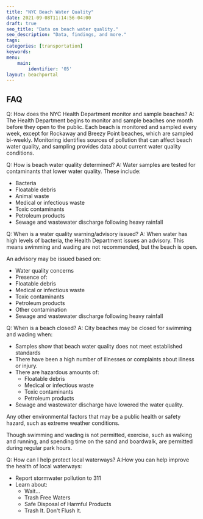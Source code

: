 ```yaml
---
title: "NYC Beach Water Quality"
date: 2021-09-08T11:14:56-04:00
draft: true
seo_title: "Data on beach water quality."
seo_description: "Data, findings, and more."
tags: 
categories: [transportation]
keywords: 
menu:
    main:
        identifier: '05'
layout: beachportal
---
```


## FAQ
Q: How does the NYC Health Department monitor and sample beaches?
A: The Health Department begins to monitor and sample beaches one month before they open to the public. Each beach is monitored and sampled every week, except for Rockaway and Breezy Point beaches, which are sampled bi-weekly. Monitoring identifies sources of pollution that can affect beach water quality, and sampling provides data about current water quality conditions.

Q: How is beach water quality determined?
A: Water samples are tested for contaminants that lower water quality. These include:
- Bacteria
- Floatable debris
- Animal waste
- Medical or infectious waste
- Toxic contaminants
- Petroleum products
- Sewage and wastewater discharge following heavy rainfall

Q: When is a water quality warning/advisory issued?
A: When water has high levels of bacteria, the Health Department issues an advisory. This means swimming and wading are not recommended, but the beach is open.

An advisory may be issued based on:
- Water quality concerns
- Presence of:
- Floatable debris
- Medical or infectious waste
- Toxic contaminants
- Petroleum products
- Other contamination
- Sewage and wastewater discharge following heavy rainfall

Q: When is a beach closed?
A: City beaches may be closed for swimming and wading when:
- Samples show that beach water quality does not meet established standards
- There have been a high number of illnesses or complaints about illness or injury.
- There are hazardous amounts of:
    - Floatable debris
    - Medical or infectious waste
    - Toxic contaminants
    - Petroleum products
- Sewage and wastewater discharge have lowered the water quality.

Any other environmental factors that may be a public health or safety hazard, such as extreme weather conditions.

Though swimming and wading is not permitted, exercise, such as walking and running, and spending time on the sand and boardwalk, are permitted during regular park hours.

Q: How can I help protect local waterways?
A:How you can help improve the health of local waterways:
- Report stormwater pollution to 311
- Learn about:
    - Wait...
    - Trash Free Waters
    - Safe Disposal of Harmful Products
    - Trash It. Don't Flush It.
